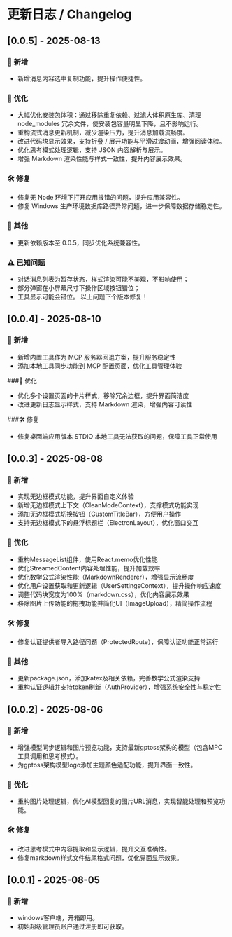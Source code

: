 # 更新日志 / Changelog

## [0.0.5] - 2025-08-13
### 🎉 新增
- 新增消息内容选中复制功能，提升操作便捷性。

### 🚀 优化
- 大幅优化安装包体积：通过移除重复依赖、过滤大体积原生库、清理 node_modules 冗余文件，使安装包容量明显下降，且不影响运行。
- 重构流式消息更新机制，减少渲染压力，提升消息加载流畅度。
- 改进代码块显示效果，支持折叠 / 展开功能与平滑过渡动画，增强阅读体验。
- 优化思考模式处理逻辑，支持 JSON 内容解析与展示。
- 增强 Markdown 渲染性能与样式一致性，提升内容展示效果。

### 🛠 修复
- 修复无 Node 环境下打开应用报错的问题，提升应用兼容性。
- 修复 Windows 生产环境数据库路径异常问题，进一步保障数据存储稳定性。

### 📌 其他
- 更新依赖版本至 0.0.5，同步优化系统兼容性。

### ⚠️ 已知问题
- 对话消息列表为暂存状态，样式渲染可能不美观，不影响使用；
- 部分弹窗在小屏幕尺寸下操作区域按钮错位；
- 工具显示可能会错位。
以上问题下个版本修复！

## [0.0.4] - 2025-08-10​
### 🎉 新增​
- 新增内置工具作为 MCP 服务器回退方案，提升服务稳定性​
- 添加本地工具同步功能到 MCP 配置页面，优化工具管理体验​

###🚀 优化​
- 优化多个设置页面的卡片样式，移除冗余边框，提升界面简洁度​
- 改进更新日志显示样式，支持 Markdown 渲染，增强内容可读性​

###🛠 修复​
- 修复桌面端应用版本 STDIO 本地工具无法获取的问题，保障工具正常使用

## [0.0.3] - 2025-08-08
### 🎉 新增
- 实现无边框模式功能，提升界面自定义体验
- 新增无边框模式上下文（CleanModeContext），支撑模式功能实现
- 添加无边框模式切换按钮（CustomTitleBar），方便用户操作
- 支持无边框模式下的悬浮标题栏（ElectronLayout），优化窗口交互

### 🚀 优化
- 重构MessageList组件，使用React.memo优化性能
- 优化StreamedContent内容处理性能，提升加载效率
- 优化数学公式渲染性能（MarkdownRenderer），增强显示流畅度
- 优化用户设置获取和更新逻辑（UserSettingsContext），提升操作响应速度
- 调整代码块宽度为100%（markdown.css），优化内容展示效果
- 移除图片上传功能的拖拽功能并简化UI（ImageUpload），精简操作流程

### 🛠 修复
- 修复认证提供者导入路径问题（ProtectedRoute），保障认证功能正常运行

### 📌 其他
- 更新package.json，添加katex及相关依赖，完善数学公式渲染支持
- 重构认证逻辑并支持token刷新（AuthProvider），增强系统安全性与稳定性

## [0.0.2] - 2025-08-06
### 🎉 新增
- 增强模型同步逻辑和图片预览功能，支持最新gptoss架构的模型（包含MPC工具调用和思考模式）。
- 为gptoss架构模型logo添加主题颜色适配功能，提升界面一致性。

### 🚀 优化
- 重构图片处理逻辑，优化AI模型回复的图片URL消息，实现智能处理和预览功能。

### 🛠 修复
- 改进思考模式中内容提取和显示逻辑，提升交互准确性。
- 修复markdown样式文件结尾格式问题，优化界面显示效果。

## [0.0.1] - 2025-08-05
### 🎉 新增
- windows客户端，开箱即用。
- 初始超级管理员账户通过注册即可获取。